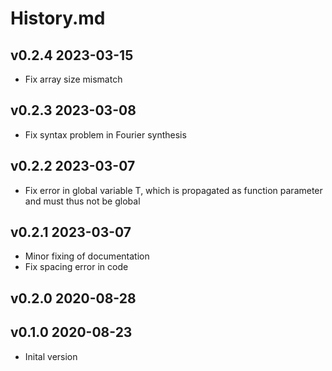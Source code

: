 # History.md

## v0.2.4 2023-03-15
- Fix array size mismatch

## v0.2.3 2023-03-08
- Fix syntax problem in Fourier synthesis

## v0.2.2 2023-03-07
- Fix error in global variable T, which is propagated as function parameter and
  must thus not be global

## v0.2.1 2023-03-07
- Minor fixing of documentation
- Fix spacing error in code

## v0.2.0 2020-08-28

## v0.1.0 2020-08-23
- Inital version
